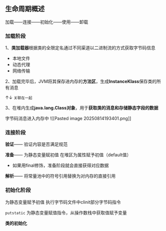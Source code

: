 ## **生命周期概述**
加载——连接——初始化——使用——卸载

### 加载阶段

1、**类加载器**根据类的全限定名通过不同渠道以二进制流的方式获取字节码信息
 - 本地文件
 - 动态代理
 - 网络传输

2、加载完毕后，JVM将其保存进内存的**方法区**，生成**InstanceKlass**保存类的所有消息

↑↓  `关联在一起`

3、在堆内生成**java.lang.Class对象**，用于**获取类的消息和存储静态字段的数据**

字节码消息进入内存中
![[Pasted image 20250814193401.png]]

### 连接阶段
**验证**—— 验证内容是否满足规范


**准备**—— 为静态变量赋初值
在堆区为属性赋予初值（default值）
- 如果用final修饰，准备阶段就会直接获得对应数据

**解析**—— 将常量池中的符号引用替换为对内存的直接引用

### 初始化阶段
为静态变量赋予初值
执行字节码文件中clinit部分字节码指令

`putstatic` 为静态变量赋值指令，从操作数栈中获取值赋予变量

**类的初始化**

